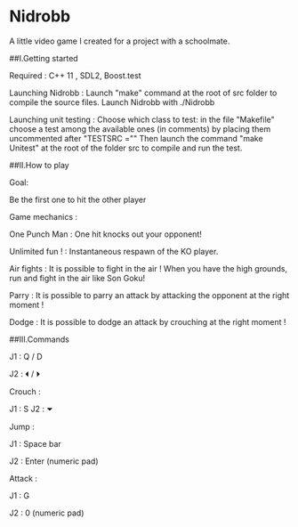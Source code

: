 # Nidrobb

A little video game I created for a project with a schoolmate.

##I.Getting started

Required : C++ 11 , SDL2, Boost.test

Launching Nidrobb : 
Launch "make" command at the root of src folder to compile the source files.
Launch Nidrobb with ./Nidrobb

Launching unit testing  :
Choose which class to test: in the file "Makefile" choose a test among the available ones (in comments) by placing them uncommented after "TESTSRC =""
Then launch the command "make Unitest" at the root of the folder src to compile and run the test.

##II.How to play

Goal:
   
Be the first one to hit the other player

Game mechanics :

One Punch Man : One hit knocks out your opponent! 

Unlimited fun !  : Instantaneous respawn of the KO player.

Air fights : It is possible to fight in the air ! When you have the high grounds, run and fight in the air like Son Goku!

Parry : It is possible to parry an attack by attacking the opponent at the right moment !

Dodge : It is possible to dodge an attack by crouching at the right moment !

##III.Commands

J1 : Q  /  D

J2 : ⏴ / ⏵ 

Crouch :

J1 : S
J2 : ⏷

Jump :

J1 : Space bar

J2 : Enter (numeric pad)

Attack :

J1 : G

J2 : 0 (numeric pad)

